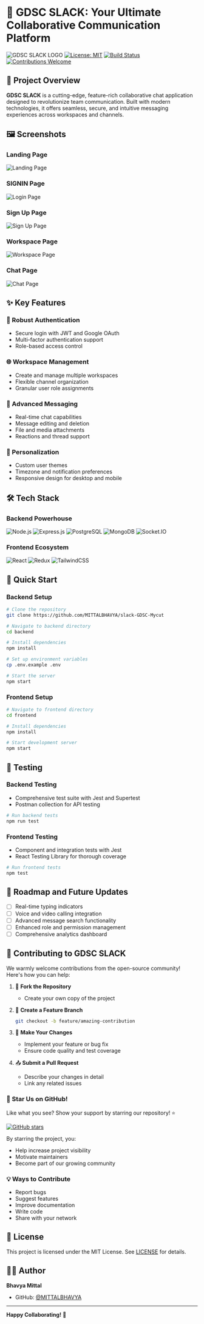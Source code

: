 # 💬 GDSC SLACK: Your Ultimate Collaborative Communication Platform
![GDSC SLACK LOGO ](/frontend/vite-project/public/images/logo.png)
[![License: MIT](https://img.shields.io/badge/License-MIT-yellow.svg)](https://opensource.org/licenses/MIT)
[![Build Status](https://img.shields.io/badge/build-passing-brightgreen)](https://github.com/MITTALBHAVYA/slack-GDSC-Mycut)
[![Contributions Welcome](https://img.shields.io/badge/contributions-welcome-brightgreen.svg)](CONTRIBUTING.md)

## 🚀 Project Overview

**GDSC SLACK** is a cutting-edge, feature-rich collaborative chat application designed to revolutionize team communication. Built with modern technologies, it offers seamless, secure, and intuitive messaging experiences across workspaces and channels.

## 🖼️ Screenshots

### Landing Page
![Landing Page](/frontend/vite-project/public/images/Landing_Page.png)

### SIGNIN Page
![Login Page](/frontend/vite-project/public/images/SignIn_Page.png)

### Sign Up Page
![Sign Up Page](/frontend/vite-project/public/images/SignUp_Page.png)

### Workspace Page
![Workspace Page](/frontend/vite-project/public/images/Workspace_Page.png)

### Chat Page
![Chat Page](/frontend/vite-project/public/images/Chat_Page.png)

## ✨ Key Features

### 🔐 Robust Authentication
- Secure login with JWT and Google OAuth
- Multi-factor authentication support
- Role-based access control

### 🌐 Workspace Management
- Create and manage multiple workspaces
- Flexible channel organization
- Granular user role assignments

### 💬 Advanced Messaging
- Real-time chat capabilities
- Message editing and deletion
- File and media attachments
- Reactions and thread support

### 🎨 Personalization
- Custom user themes
- Timezone and notification preferences
- Responsive design for desktop and mobile

## 🛠 Tech Stack

### Backend Powerhouse
![Node.js](https://img.shields.io/badge/Node.js-339933?style=for-the-badge&logo=nodedotjs&logoColor=white)
![Express.js](https://img.shields.io/badge/Express.js-000000?style=for-the-badge&logo=express&logoColor=white)
![PostgreSQL](https://img.shields.io/badge/PostgreSQL-316192?style=for-the-badge&logo=postgresql&logoColor=white)
![MongoDB](https://img.shields.io/badge/MongoDB-4EA94B?style=for-the-badge&logo=mongodb&logoColor=white)
![Socket.IO](https://img.shields.io/badge/Socket.io-010101?style=for-the-badge&logo=socketdotio&logoColor=white)

### Frontend Ecosystem
![React](https://img.shields.io/badge/React-20232A?style=for-the-badge&logo=react&logoColor=61DAFB)
![Redux](https://img.shields.io/badge/Redux-593D88?style=for-the-badge&logo=redux&logoColor=white)
![TailwindCSS](https://img.shields.io/badge/Tailwind_CSS-38B2AC?style=for-the-badge&logo=tailwind-css&logoColor=white)

## 🚦 Quick Start

### Backend Setup
```bash
# Clone the repository
git clone https://github.com/MITTALBHAVYA/slack-GDSC-Mycut

# Navigate to backend directory
cd backend

# Install dependencies
npm install

# Set up environment variables
cp .env.example .env

# Start the server
npm start
```

### Frontend Setup
```bash
# Navigate to frontend directory
cd frontend

# Install dependencies
npm install

# Start development server
npm start
```

## 🧪 Testing

### Backend Testing
- Comprehensive test suite with Jest and Supertest
- Postman collection for API testing

```bash
# Run backend tests
npm run test
```

### Frontend Testing
- Component and integration tests with Jest
- React Testing Library for thorough coverage

```bash
# Run frontend tests
npm test
```

## 🔮 Roadmap and Future Updates

- [ ] Real-time typing indicators
- [ ] Voice and video calling integration
- [ ] Advanced message search functionality
- [ ] Enhanced role and permission management
- [ ] Comprehensive analytics dashboard

## 🤝 Contributing to GDSC SLACK

We warmly welcome contributions from the open-source community! Here's how you can help:

1. 🍴 **Fork the Repository**
   - Create your own copy of the project

2. 🌿 **Create a Feature Branch**
   ```bash
   git checkout -b feature/amazing-contribution
   ```

3. 🔧 **Make Your Changes**
   - Implement your feature or bug fix
   - Ensure code quality and test coverage

4. 📤 **Submit a Pull Request**
   - Describe your changes in detail
   - Link any related issues

### 🌟 Star Us on GitHub!

Like what you see? Show your support by starring our repository! ⭐

[![GitHub stars](https://img.shields.io/github/stars/MITTALBHAVYA/GDSC-SLACK.svg?style=social&label=Star)](https://github.com/MITTALBHAVYA/slack-GDSC-Mycut)

By starring the project, you:
- Help increase project visibility
- Motivate maintainers
- Become part of our growing community

### 💡 Ways to Contribute
- Report bugs
- Suggest features
- Improve documentation
- Write code
- Share with your network

## 📄 License

This project is licensed under the MIT License. See [LICENSE](LICENSE) for details.

## 👨‍💻 Author

**Bhavya Mittal**
- GitHub: [@MITTALBHAVYA](https://github.com/MITTALBHAVYA)

---

**Happy Collaborating!** 🎉